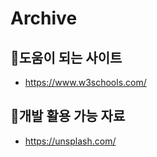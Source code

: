 # Archive



## 📗도움이 되는 사이트
* https://www.w3schools.com/


## 📗개발 활용 가능 자료
* https://unsplash.com/




